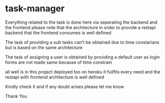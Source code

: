 # task-manager
Everything related to the task is done here via seperating the backend and the frontend please note that the architecture in order to provide a restapi backend that the frontend consumes is well defined 

The task of providing a sub tasks can't be obtained due to time constarians but is based on the same architecture 

The task of assigning a user is obtained by providing a default user as login forms are not made same because of time constrain

all well is in this project deployed too on heroku it fullfils every need and the restapi with frontend architecture is well defined 


Kindly check it and if any doubt arises please let me know

Thank You
